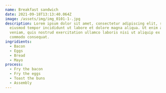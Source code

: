 ```yaml
---
name: Breakfast sandwich
date: 2021-09-18T13:13:40.064Z
image: /assets/img/img_0101-1-.jpg
description: Lorem ipsum dolor sit amet, consectetur adipiscing elit, sed do
  eiusmod tempor incididunt ut labore et dolore magna aliqua. Ut enim ad minim
  veniam, quis nostrud exercitation ullamco laboris nisi ut aliquip ex ea
  commodo consequat.
ingridients:
  - Bacon
  - Eggs
  - Bread
  - Mayo
process:
  - Fry the bacon
  - Fry the eggs
  - Toast the buns
  - Assembly
---
```

